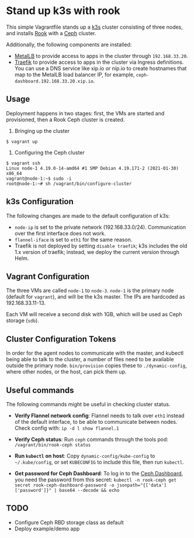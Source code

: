 # Stand up k3s with rook

This simple Vagrantfile stands up a [k3s](https://k3s.io) cluster consisting of three nodes, and installs [Rook](https://rook.io) with a [Ceph](https://ceph.io) cluster.

Additionally, the following components are installed:
- [MetalLB](https://metallb.universe.tf) to provide access to apps in the cluster through `192.168.33.20`.
- [Traefik](https://github.com/traefik/traefik-helm-chart/tree/master/traefik) to provide access to apps in the cluster via Ingress definitions. You can use a DNS service like xip.io or nip.io to create hostnames that map to the MetalLB load balancer IP, for example, `ceph-dashboard.192.168.33.20.xip.io`.

## Usage

Deployment happens in two stages: first, the VMs are started and provisioned, then a Rook Ceph cluster is created.

1. Bringing up the cluster
```
$ vagrant up
```

1. Configuring the Ceph cluster
```
$ vagrant ssh
Linux node-1 4.19.0-14-amd64 #1 SMP Debian 4.19.171-2 (2021-01-30) x86_64
vagrant@node-1:~$ sudo -i
root@node-1:~# sh /vagrant/bin/configure-cluster
```

## k3s Configuration

The following changes are made to the default configuration of k3s:
- `node-ip` is set to the private network (192.168.33.0/24). Communication over the first interface does not work.
- `flannel-iface` is set to `eth1` for the same reason.
- Traefik is not deployed by setting `disable traefik`; k3s includes the old 1.x version of traefik; instead, we deploy the current version through Helm.

## Vagrant Configuration

The three VMs are called `node-1` to `node-3`. `node-1` is the primary node (default for `vagrant`), and will be the k3s master. The IPs are hardcoded as 192.168.33.11-13.

Each VM will receive a second disk with 1GB, which will be used as Ceph storage (`sdb`).

## Cluster Configuration Tokens

In order for the agent nodes to communicate with the master, and kubectl being able to talk to the cluster, a number of files need to be available outside the primary node. `bin/provision` copies these to `./dynamic-config`, where other nodes, or the host, can pick them up.

## Useful commands

The following commands might be useful in checking cluster status.

* **Verify Flannel network config**: Flannel needs to talk over `eth1` instead of the default interface, to be able to communicate between nodes. Check config with: `ip -d l show flannel.1`

* **Verify Ceph status**: Run `ceph` commands through the tools pod: `/vagrant/bin/rook-ceph status`

* **Run `kubectl` on host**: Copy `dynamic-config/kube-config` to `~/.kube/config`, or set `KUBECONFIG` to include this file, then run `kubectl`.

* **Get password for Ceph Dashboard**: To log in to the [Ceph Dashboard](http://ceph-dashboard.192.168.33.20.xip.io/), you need the password from this secret: `kubectl -n rook-ceph get secret rook-ceph-dashboard-password -o jsonpath="{['data']['password']}" | base64 --decode && echo`

## TODO

- Configure Ceph RBD storage class as default
- Deploy example/demo app

